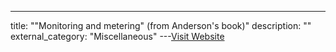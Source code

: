 ---
title: ""Monitoring and metering" (from Anderson's book)"
description: ""
external_category: "Miscellaneous"
---[Visit Website](https://www.cl.cam.ac.uk/~rja14/Papers/SEv2-c12.pdf)

